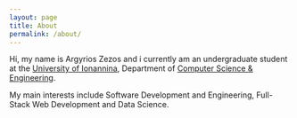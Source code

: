 ```yaml
---
layout: page
title: About
permalink: /about/
---
```


Hi, my name is Argyrios Zezos and i currently am an undergraduate student at the [University of Ionannina](https://www.uoi.gr/), Department of [Computer Science & Engineering](https://www.cse.uoi.gr/).

My main interests include Software Development and Engineering, Full-Stack Web Development and Data Science.